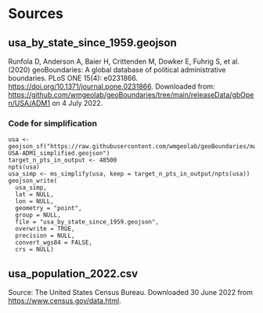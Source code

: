 # Sources

## usa_by_state_since_1959.geojson
Runfola D, Anderson A, Baier H, Crittenden M, Dowker E, Fuhrig S, et al. (2020) 
geoBoundaries: A global database of political administrative boundaries. 
PLoS ONE 15(4): e0231866. https://doi.org/10.1371/journal.pone.0231866.
Downloaded from: https://github.com/wmgeolab/geoBoundaries/tree/main/releaseData/gbOpen/USA/ADM1 on 4 July 2022.

### Code for simplification
```
usa <- geojson_sf("https://raw.githubusercontent.com/wmgeolab/geoBoundaries/main/releaseData/gbOpen/USA/ADM1/geoBoundaries-USA-ADM1_simplified.geojson")
target_n_pts_in_output <- 48500
npts(usa)
usa_simp <- ms_simplify(usa, keep = target_n_pts_in_output/npts(usa))
geojson_write(
  usa_simp,
  lat = NULL,
  lon = NULL,
  geometry = "point",
  group = NULL,
  file = "usa_by_state_since_1959.geojson",
  overwrite = TRUE,
  precision = NULL,
  convert_wgs84 = FALSE,
  crs = NULL)
```
## usa_population_2022.csv
Source: The United States Census Bureau. Downloaded 30 June 2022 from https://www.census.gov/data.html.






